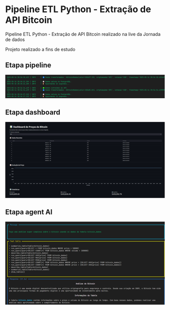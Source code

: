 # Pipeline ETL Python - Extração de API Bitcoin
Pipeline ETL Python - Extração de API Bitcoin realizado na live da Jornada de dados

Projeto realizado a fins de estudo

## Etapa pipeline
![alt text](images/pipeline.png)

## Etapa dashboard
![alt text](images/dashboard.png)

## Etapa agent AI
![alt text](images/agent.png)